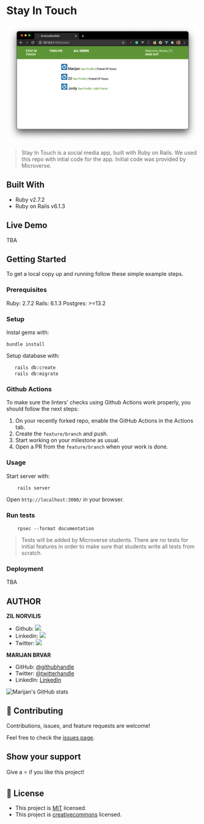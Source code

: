 # Stay In Touch

![screenshot](./app_screenshot.png)

> Stay In Touch is a social media app, built with Ruby on Rails. We used this repo with intial code for the app. Initial code was provided by Microverse.

## Built With
- Ruby v2.7.2
- Ruby on Rails v6.1.3

## Live Demo

TBA


## Getting Started

To get a local copy up and running follow these simple example steps.

### Prerequisites

Ruby: 2.7.2
Rails: 6.1.3
Postgres: >=13.2

### Setup

Instal gems with:

```
bundle install
```

Setup database with:

```
   rails db:create
   rails db:migrate
```

### Github Actions

To make sure the linters' checks using Github Actions work properly, you should follow the next steps:

1. On your recently forked repo, enable the GitHub Actions in the Actions tab.
2. Create the `feature/branch` and push.
3. Start working on your milestone as usual.
4. Open a PR from the `feature/branch` when your work is done.


### Usage

Start server with:

```
    rails server
```

Open `http://localhost:3000/` in your browser.

### Run tests

```
    rpsec --format documentation
```

> Tests will be added by Microverse students. There are no tests for initial features in order to make sure that students write all tests from scratch.

### Deployment

TBA

## AUTHOR

**ZIL NORVILIS**

- Github: [![](https://img.shields.io/badge/GitHub-100000?style=for-the-badge&logo=github&logoColor=white)](https://github.com/zilton7)
- Linkedin: [![](https://img.shields.io/badge/LinkedIn-0077B5?style=for-the-badge&logo=linkedin&logoColor=white)](https://www.linkedin.com/in/zil-norvilis/)
- Twitter: [![](https://img.shields.io/badge/Twitter-1DA1F2?style=for-the-badge&logo=twitter&logoColor=white)](https://twitter.com/devnor7)

**MARIJAN BRVAR**

- GitHub: [@githubhandle](https://github.com/marijanbrvar)
- Twitter: [@twitterhandle](https://twitter.com/marijanbrvar)
- LinkedIn: [LinkedIn](https://linkedin.com/in/marijanbrvar)

![Marijan's GitHub stats](https://github-readme-stats.vercel.app/api?username=marijanbrvar&count_private=true&theme=dark&show_icons=true)


## 🤝 Contributing

Contributions, issues, and feature requests are welcome!

Feel free to check the [issues page](https://github.com/marijanbrvar/stay-in-touch/issues).

## Show your support

Give a ⭐️ if you like this project!

## 📝 License

- This project is [MIT](https://github.com/marijanbrvar/stay-in-touch/blob/development/LICENSE) licensed.
- This project is [creativecommons](https://creativecommons.org/licenses/by-nc/4.0/) licensed.
